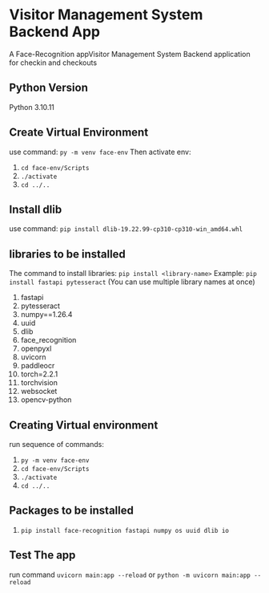 # Visitor Management System Backend App

A Face-Recognition appVisitor Management System Backend application for checkin and checkouts

## Python Version

Python 3.10.11

## Create Virtual Environment

use command: `py -m venv face-env`
Then activate env:

1. `cd face-env/Scripts`
2. `./activate`
3. `cd ../..`

## Install dlib

use command: `pip install dlib-19.22.99-cp310-cp310-win_amd64.whl`

## libraries to be installed

The command to install libraries: `pip install <library-name>`
Example: `pip install fastapi pytesseract` (You can use multiple library names at once)

1. fastapi
2. pytesseract
3. numpy==1.26.4
4. uuid
5. dlib
6. face_recognition
7. openpyxl
8. uvicorn
9. paddleocr
10. torch=2.2.1
11. torchvision
12. websocket
13. opencv-python

## Creating Virtual environment

run sequence of commands:

1. `py -m venv face-env`
2. `cd face-env/Scripts`
3. `./activate`
4. `cd ../..`

## Packages to be installed

1. `pip install face-recognition fastapi numpy os uuid dlib io`

## Test The app

run command `uvicorn main:app --reload` or `python -m uvicorn main:app --reload`
